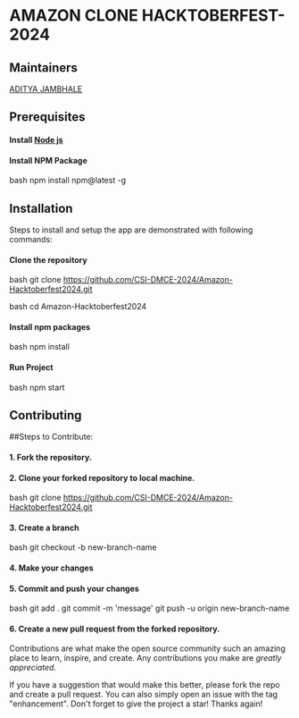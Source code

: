 # AMAZON CLONE HACKTOBERFEST-2024

## Maintainers

[ADITYA JAMBHALE](https://github.com/Aditya-jambhale)


## Prerequisites

#### Install [Node js](https://nodejs.org/en/)

#### Install NPM Package

bash
  npm install npm@latest -g


## Installation

Steps to install and setup the app are demonstrated with following commands:

#### Clone the repository

bash
  git clone https://github.com/CSI-DMCE-2024/Amazon-Hacktoberfest2024.git


bash
  cd Amazon-Hacktoberfest2024


#### Install npm packages

bash
  npm install


#### Run Project

bash
  npm start





## Contributing



##Steps to Contribute:

#### 1. Fork the repository.

#### 2. Clone your forked repository to local machine.

bash
git clone https://github.com/CSI-DMCE-2024/Amazon-Hacktoberfest2024.git


#### 3. Create a branch

bash
git checkout -b new-branch-name


#### 4. Make your changes

#### 5. Commit and push your changes

bash
git add .
git commit -m 'message'
git push -u origin new-branch-name


#### 6. Create a new pull request from the forked repository.

Contributions are what make the open source community such an amazing place to learn, inspire, and create. Any contributions you make are *greatly appreciated*.

If you have a suggestion that would make this better, please fork the repo and create a pull request. You can also simply open an issue with the tag "enhancement".
Don't forget to give the project a star! Thanks again!
